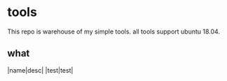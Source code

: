 # tools
This repo is warehouse of my simple tools.
all tools support ubuntu 18.04.

## what
|name|desc|
|test|test|

